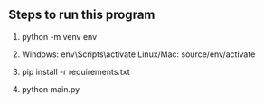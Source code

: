 ## Steps to run this program

1. python -m venv env

2. Windows: env\Scripts\activate
   Linux/Mac: source/env/activate

3. pip install -r requirements.txt

4. python main.py